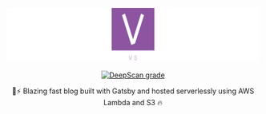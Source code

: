 <p align="center">
    <img src="./static/logo/linkedin_banner_image_2.jpg" alt="Personal Logo">
    <br>
    <br>
    <a href="https://deepscan.io/dashboard#view=project&tid=8921&pid=11941&bid=179294"><img src="https://deepscan.io/api/teams/8921/projects/11941/branches/179294/badge/grade.svg" alt="DeepScan grade"></a>

</p>
<p align="center">
🚀⚡️ Blazing fast blog built with Gatsby and hosted serverlessly using AWS Lambda and S3  🔥
</p>
